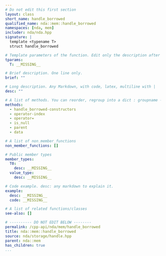 ```yaml
---
# Do not edit this first section
layout: class
short_name: handle_borrowed
qualified_name: nda::mem::handle_borrowed
namespaces: [nda, mem]
includer: nda/nda.hpp
signature: |
  template <typename T>
  struct handle_borrowed

# Template parameters of the function. Edit only the description after the :
tparams:
  T: __MISSING__

# Brief description. One line only.
brief: ""

# Long description. Any Markdown, with code, latex, multiline with |
desc: ""

# A list of methods. You can reorder, regroup into a dict : groupname -> list
methods:
  - handle_borrowed-constructors
  - operator-index
  - operator=
  - is_null
  - parent
  - data

# A list of non_member_functions
non_member_functions: []

# Public member types
member_types:
  T0:
    desc: __MISSING__
  value_type:
    desc: __MISSING__

# Code example. desc: any markdown to explain it.
example:
  desc: __MISSING__
  code: __MISSING__

# A list of related functions/classes
see-also: []

# ---------- DO NOT EDIT BELOW --------
permalink: /cpp-api/nda/mem/handle_borrowed
title: nda::mem::handle_borrowed
source: nda/storage/handle.hpp
parent: nda::mem
has_children: true
...
```



